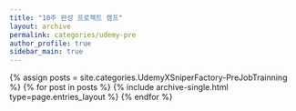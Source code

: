 ```yaml
---
title: "10주 완성 프로젝트 캠프"
layout: archive
permalink: categories/udemy-pre
author_profile: true
sidebar_main: true
---
```



{% assign posts = site.categories.UdemyXSniperFactory-PreJobTrainning %}
{% for post in posts %} {% include archive-single.html type=page.entries_layout %} {% endfor %}